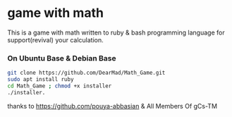 # game with math

This is a game with math written to ruby & bash programming language for support(revival) your calculation. 

### On Ubuntu Base & Debian Base
```bash
git clone https://github.com/DearMad/Math_Game.git
sudo apt install ruby
cd Math_Game ; chmod +x installer
./installer.
```
thanks to https://github.com/pouya-abbasian & All Members Of gCs-TM
